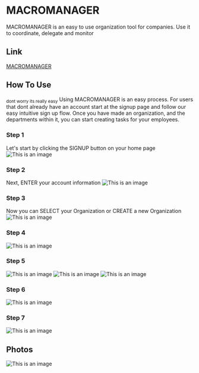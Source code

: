 # MACROMANAGER

MACROMANAGER is an easy to use organization tool for companies. Use it to coordinate, delegate and monitor


## Link
[MACROMANAGER](https://macromanagerp3.herokuapp.com/)


## How To Use
<sub>dont worry its really easy</sub>
Using MACROMANAGER is an easy process. For users that dont already have an account start at the signup page and follow our easy intuitive sign up flow. Once you have made an organization, and the departments within it, you can start creating tasks for your employees.

### Step 1
Let's start by clicking the SIGNUP button on your home page
![This is an image](https://imgur.com/eO14L3f.png)

### Step 2
Next, ENTER your account information
![This is an image](https://imgur.com/LTctNFz.png)

### Step 3
Now you can SELECT your Organization or CREATE a new Organization
![This is an image](https://imgur.com/vMbrY2f.png)

### Step 4
![This is an image](https://imgur.com/sy7VnS8.png)

### Step 5
![This is an image](https://imgur.com/RNJ3jtJ.png)
![This is an image](https://imgur.com/1pLwiLa.png)
![This is an image](https://imgur.com/I0nCHOH.png)

### Step 6
![This is an image](https://imgur.com/lYXOL8S.png)

### Step 7
![This is an image](https://imgur.com/lYXOL8S.png)


## Photos

![This is an image](https://imgur.com/LTctNFz.png)


